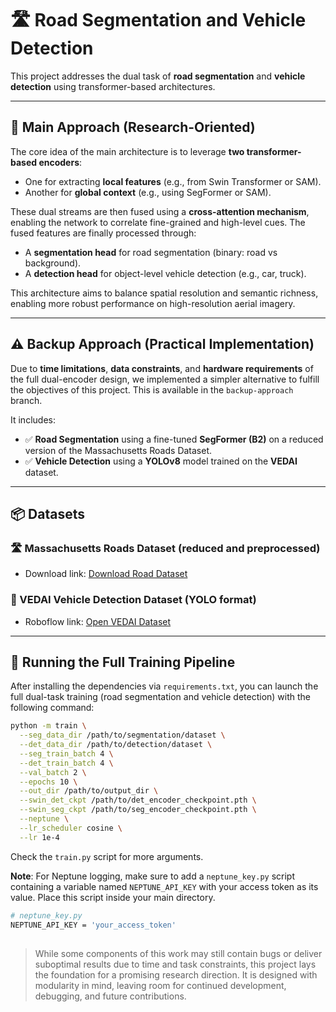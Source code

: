 # 🛣️ Road Segmentation and Vehicle Detection

This project addresses the dual task of **road segmentation** and **vehicle detection** using transformer-based architectures.

---

## 🧠 Main Approach (Research-Oriented)

The core idea of the main architecture is to leverage **two transformer-based encoders**:

- One for extracting **local features** (e.g., from Swin Transformer or SAM).
- Another for **global context** (e.g., using SegFormer or SAM).

These dual streams are then fused using a **cross-attention mechanism**, enabling the network to correlate fine-grained and high-level cues. The fused features are finally processed through:

- A **segmentation head** for road segmentation (binary: road vs background).
- A **detection head** for object-level vehicle detection (e.g., car, truck).

This architecture aims to balance spatial resolution and semantic richness, enabling more robust performance on high-resolution aerial imagery.

---

## ⚠️ Backup Approach (Practical Implementation)

Due to **time limitations**, **data constraints**, and **hardware requirements** of the full dual-encoder design, we implemented a simpler alternative to fulfill the objectives of this project. This is available in the `backup-approach` branch.

It includes:

- ✅ **Road Segmentation** using a fine-tuned **SegFormer (B2)** on a reduced version of the Massachusetts Roads Dataset.
- ✅ **Vehicle Detection** using a **YOLOv8** model trained on the **VEDAI** dataset.

---

## 📦 Datasets

### 🛣️ Massachusetts Roads Dataset (reduced and preprocessed)

- Download link: [Download Road Dataset](https://www.cs.toronto.edu/~vmnih/data/)

### 🚗 VEDAI Vehicle Detection Dataset (YOLO format)

- Roboflow link: [Open VEDAI Dataset](https://downloads.greyc.fr/vedai/)

---

## 🏃 Running the Full Training Pipeline

After installing the dependencies via `requirements.txt`, you can launch the full dual-task training (road segmentation and vehicle detection) with the following command:

```bash
python -m train \
  --seg_data_dir /path/to/segmentation/dataset \
  --det_data_dir /path/to/detection/dataset \
  --seg_train_batch 4 \
  --det_train_batch 4 \
  --val_batch 2 \
  --epochs 10 \
  --out_dir /path/to/output_dir \
  --swin_det_ckpt /path/to/det_encoder_checkpoint.pth \
  --swin_seg_ckpt /path/to/seg_encoder_checkpoint.pth \
  --neptune \
  --lr_scheduler cosine \
  --lr 1e-4
```

Check the `train.py` script for more arguments.

**Note**: For Neptune logging, make sure to add a `neptune_key.py` script containing a variable named `NEPTUNE_API_KEY` with your access token as its value. Place this script inside your main directory.

```bash
# neptune_key.py
NEPTUNE_API_KEY = 'your_access_token'
```

##
> While some components of this work may still contain bugs or deliver suboptimal results due to time and task constraints, this project lays the foundation for a promising research direction. It is designed with modularity in mind, leaving room for continued development, debugging, and future contributions.
